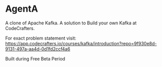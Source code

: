 # AgentA
A clone of Apache Kafka.
A solution to Build your own Kafka at CodeCrafters.


For exact problem statement visit:
https://app.codecrafters.io/courses/kafka/introduction?repo=9f930e8d-9131-497a-aa4d-0d1fd2ccf4a6


Built during Free Beta Period
